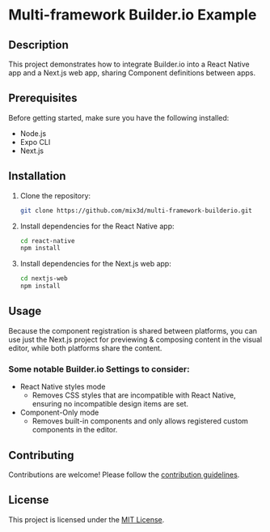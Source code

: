 # Multi-framework Builder.io Example

## Description

This project demonstrates how to integrate Builder.io into a React Native app and a Next.js web app, sharing Component definitions between apps.

## Prerequisites

Before getting started, make sure you have the following installed:

- Node.js
- Expo CLI
- Next.js

## Installation

1. Clone the repository:

    ```bash
    git clone https://github.com/mix3d/multi-framework-builderio.git
    ```

2. Install dependencies for the React Native app:

    ```bash
    cd react-native
    npm install
    ```

3. Install dependencies for the Next.js web app:

    ```bash
    cd nextjs-web
    npm install
    ```

## Usage
Because the component registration is shared between platforms, you can use just the Next.js project for previewing & composing content in the visual editor, while both platforms share the content. 

### Some notable Builder.io Settings to consider:
* React Native styles mode
  * Removes CSS styles that are incompatible with React Native, ensuring no incompatible design items are set.
* Component-Only mode
  * Removes built-in components and only allows registered custom components in the editor.

## Contributing

Contributions are welcome! Please follow the [contribution guidelines](CONTRIBUTING.md).

## License

This project is licensed under the [MIT License](LICENSE).